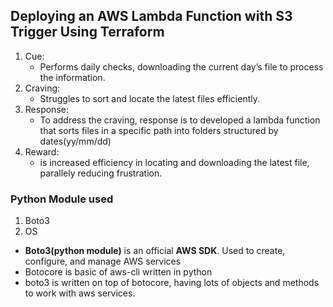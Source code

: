 ## Deploying an AWS Lambda Function with S3 Trigger Using Terraform

1. Cue:
   - Performs daily checks, downloading the current day’s file to process the information.
2. Craving:
   - Struggles to sort and locate the latest files efficiently.
3. Response:
   - To address the craving, response is to developed a lambda function that sorts files in a specific path into folders structured by dates(yy/mm/dd)
4. Reward:
   - is increased efficiency in locating and downloading the latest file, parallely reducing frustration.


### Python Module used
1. Boto3
2. OS

- **Boto3(python module)** is an official **AWS SDK**. Used to create, configure, and manage AWS services
- Botocore is basic of aws-cli written in python
- boto3 is written on top of botocore, having lots of objects and methods to work with aws services.

